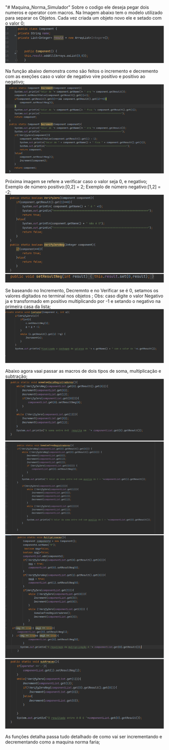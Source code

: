 "# Maquina_Norma_Simulador" 
Sobre o codigo ele deseja pegar dois numeros e operator com macros.
Na Imagem abaixo tem o modelo utilizado para separar os Objetos. Cada vez criada um objeto novo ele e setado com o valor 0;
![img.png](img.png)

Na função abaixo demonstra como são feitos o incremento e decremento com as exeções caso o valor de negativo vire positivo e positivo ao negativo;
![img_1.png](img_1.png)

Próxima imagem se refere a verificar caso o valor seja 0, e negativo;
Exemplo de número positivo:[0,2] = 2;
Exemplo de número negativo:[1,2] = -2;
![img_2.png](img_2.png)
![img_3.png](img_3.png)

Se baseando no Incremento, Decremnto e no Verificar se é 0, setamos os valores  digitados no terminal nos objetos ;
Obs: caso digite o valor Negativo ja e transformado em positivo multiplicando por -1 e setando o negativo na primeira casa da lista;
![img_4.png](img_4.png)

Abaixo agora vaai passar as macros de dois tipos de soma, multiplicação e subtração;
![img_5.png](img_5.png)
![img_6.png](img_6.png)
![img_7.png](img_7.png)
![img_8.png](img_8.png)

As funções detalha passa tudo detalhado de como vai ser incrementando e decrementando como a maquina norma faria;


